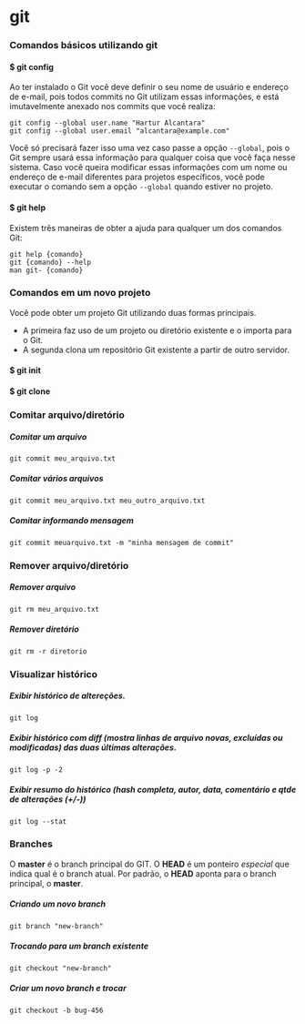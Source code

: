 # git

### Comandos básicos utilizando git

#### $ git config

Ao ter instalado o Git você deve definir o seu nome de usuário e endereço de e-mail, pois todos commits no Git utilizam essas informações, e está imutavelmente anexado nos commits que você realiza:

    git config --global user.name "Hartur Alcantara"
    git config --global user.email "alcantara@example.com"


Você só precisará fazer isso uma vez caso passe a opção ```--global```, pois o Git sempre usará essa informação para qualquer coisa que você faça nesse sistema. Caso você queira modificar essas informações com um nome ou endereço de e-mail diferentes para projetos específicos, você pode executar o comando sem a opção ```--global``` quando estiver no projeto.

#### $ git help
Existem três maneiras de obter a ajuda para qualquer um dos comandos Git:


    git help {comando}
    git {comando} --help
    man git- {comando}


### Comandos em um novo projeto
Você pode obter um projeto Git utilizando duas formas principais.
- A primeira faz uso de um projeto ou diretório existente e o importa para o Git.
- A segunda clona um repositório Git existente a partir de outro servidor.

#### $ git init

#### $ git clone

### Comitar arquivo/diretório

##### Comitar um arquivo

	git commit meu_arquivo.txt

##### Comitar vários arquivos

	git commit meu_arquivo.txt meu_outro_arquivo.txt
	
##### Comitar informando mensagem

	git commit meuarquivo.txt -m "minha mensagem de commit"

### Remover arquivo/diretório

##### Remover arquivo

	git rm meu_arquivo.txt

##### Remover diretório

	git rm -r diretorio

### Visualizar histórico

##### Exibir histórico de altereções.
	
	git log
	
##### Exibir histórico com diff (mostra linhas de arquivo novas, excluídas ou modificadas) das duas últimas alterações.

	git log -p -2
	
##### Exibir resumo do histórico (hash completa, autor, data, comentário e qtde de alterações (+/-))

	git log --stat
	
### Branches

O **master** é o branch principal do GIT.
O **HEAD** é um ponteiro *especial* que indica qual é o branch atual. Por padrão, o **HEAD** aponta para o branch principal, o **master**.

##### Criando um novo branch

	git branch "new-branch"
	
##### Trocando para um branch existente

	git checkout "new-branch"

##### Criar um novo branch e trocar 

	git checkout -b bug-456	
